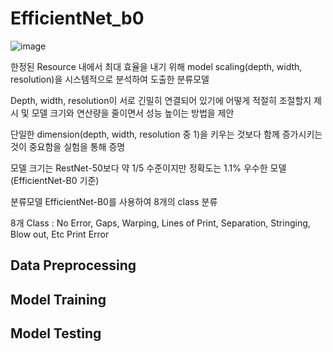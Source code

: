 # EfficientNet_b0

![image](https://user-images.githubusercontent.com/125367053/218742249-5acfc69a-0f6a-4f60-96f9-206dd2066cb9.png)

한정된 Resource 내에서 최대 효율을 내기 위해 model scaling(depth, width, resolution)을 시스템적으로 분석하여 도출한 분류모델 

Depth, width, resolution이 서로 긴밀히 연결되어 있기에 어떻게 적절히 조절할지 제시 및 모델 크기와 연산량을 줄이면서 성능 높이는 방법을 제안

단일한 dimension(depth, width, resolution 중 1)을 키우는 것보다 함께 증가시키는 것이 중요함을 실험을 통해 증명

모델 크기는 RestNet-50보다 약 1/5 수준이지만 정확도는 1.1% 우수한 모델(EfficientNet-B0 기준)  

분류모델 EfficientNet-B0를 사용하여 8개의 class 분류

8개 Class : No Error, Gaps, Warping, Lines of Print, Separation, Stringing, Blow out, Etc Print Error

## Data Preprocessing


## Model Training

## Model Testing
